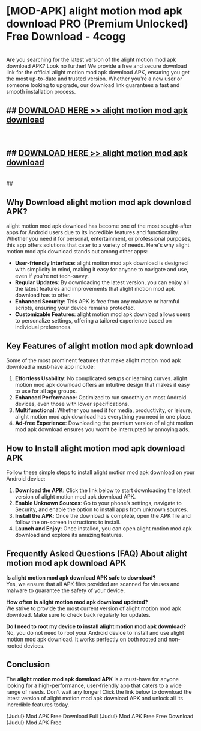 # [MOD-APK] alight motion mod apk download PRO (Premium Unlocked) Free Download - 4cogg <br>
<br>
Are you searching for the latest version of the alight motion mod apk download APK? Look no further! We provide a free and secure download link for the official alight motion mod apk download APK, ensuring you get the most up-to-date and trusted version. Whether you're a new user or someone looking to upgrade, our download link guarantees a fast and smooth installation process.


## ##  [DOWNLOAD HERE >> alight motion mod apk download](http://freeplayer.one?title=alight_motion_mod_apk_download&ref=M3)
  <br>

##  ## [DOWNLOAD HERE >> alight motion mod apk download](http://freeplayer.one?title=alight_motion_mod_apk_download&ref=M3)
  <br>
  ##



## Why Download alight motion mod apk download APK?

alight motion mod apk download has become one of the most sought-after apps for Android users due to its incredible features and functionality. Whether you need it for personal, entertainment, or professional purposes, this app offers solutions that cater to a variety of needs. Here's why alight motion mod apk download stands out among other apps:

- **User-friendly Interface**: alight motion mod apk download is designed with simplicity in mind, making it easy for anyone to navigate and use, even if you’re not tech-savvy.
- **Regular Updates**: By downloading the latest version, you can enjoy all the latest features and improvements that alight motion mod apk download has to offer.
- **Enhanced Security**: This APK is free from any malware or harmful scripts, ensuring your device remains protected.
- **Customizable Features**: alight motion mod apk download allows users to personalize settings, offering a tailored experience based on individual preferences.

## Key Features of alight motion mod apk download

Some of the most prominent features that make alight motion mod apk download a must-have app include:

1. **Effortless Usability**: No complicated setups or learning curves. alight motion mod apk download offers an intuitive design that makes it easy to use for all age groups.
2. **Enhanced Performance**: Optimized to run smoothly on most Android devices, even those with lower specifications.
3. **Multifunctional**: Whether you need it for media, productivity, or leisure, alight motion mod apk download has everything you need in one place.
4. **Ad-free Experience**: Downloading the premium version of alight motion mod apk download ensures you won’t be interrupted by annoying ads.

## How to Install alight motion mod apk download APK

Follow these simple steps to install alight motion mod apk download on your Android device:

1. **Download the APK**: Click the link below to start downloading the latest version of alight motion mod apk download APK.
2. **Enable Unknown Sources**: Go to your phone’s settings, navigate to Security, and enable the option to install apps from unknown sources.
3. **Install the APK**: Once the download is complete, open the APK file and follow the on-screen instructions to install.
4. **Launch and Enjoy**: Once installed, you can open alight motion mod apk download and explore its amazing features.

## Frequently Asked Questions (FAQ) About alight motion mod apk download APK

**Is alight motion mod apk download APK safe to download?**  
Yes, we ensure that all APK files provided are scanned for viruses and malware to guarantee the safety of your device.

**How often is alight motion mod apk download updated?**  
We strive to provide the most current version of alight motion mod apk download. Make sure to check back regularly for updates.

**Do I need to root my device to install alight motion mod apk download?**  
No, you do not need to root your Android device to install and use alight motion mod apk download. It works perfectly on both rooted and non-rooted devices.

## Conclusion

The **alight motion mod apk download APK** is a must-have for anyone looking for a high-performance, user-friendly app that caters to a wide range of needs. Don’t wait any longer! Click the link below to download the latest version of alight motion mod apk download APK and unlock all its incredible features today.

{Judul} Mod APK Free
Download Full {Judul} Mod APK Free
Free Download {Judul} Mod APK Free

